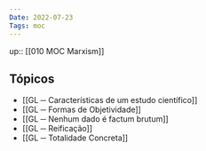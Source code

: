 ```yaml
---
Date: 2022-07-23
Tags: moc 
---
```

up:: [[010 MOC Marxism]]

## Tópicos
- [[GL ─ Características de um estudo científico]]
- [[GL ─ Formas de Objetividade]]
- [[GL ─ Nenhum dado é factum brutum]]
- [[GL ─ Reificação]]
- [[GL ─ Totalidade Concreta]]